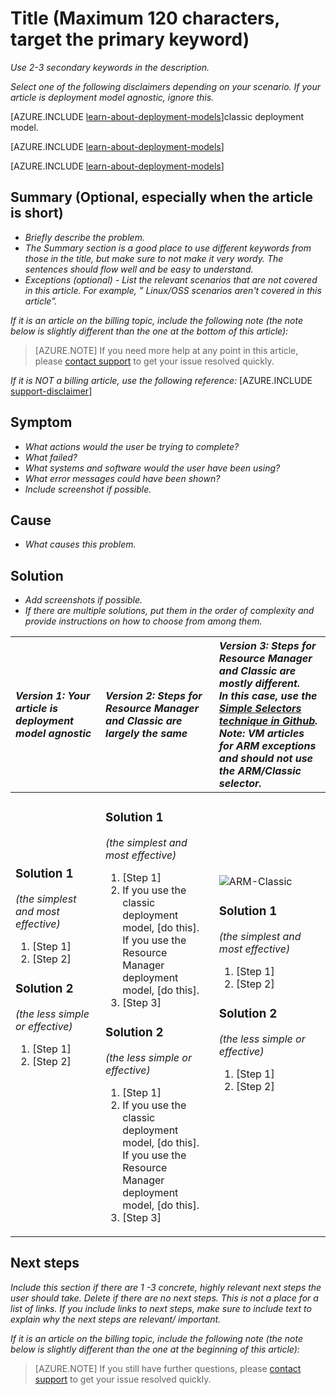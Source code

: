 <properties
   pageTitle="Page title that displays in the browser tab and search results"
   description="Article description that will be displayed on landing pages and in most search results"
   services="service-name"
   documentationCenter="dev-center-name"
   authors="GitHub-alias-of-only-one-author"
   manager="manager-alias"
   editor=""
   tags="comma-separates-additional-tags-if-required"/>

<tags
   ms.service="required"
   ms.devlang="may be required"
   ms.topic="article"
   ms.tgt_pltfrm="may be required"
   ms.workload="required"
   ms.date="mm/dd/yyyy"
   ms.author="Your MSFT alias or your full email address;semicolon separates two or more"/>

# <a name="title-maximum-120-characters-target-the-primary-keyword"></a>Title (Maximum 120 characters, target the primary keyword)

_Use 2-3 secondary keywords in the description._

_Select one of the following disclaimers depending on your scenario. If your article is deployment model agnostic, ignore this._

[AZURE.INCLUDE [learn-about-deployment-models](../../includes/learn-about-deployment-models-rm-include.md)]classic deployment model.

[AZURE.INCLUDE [learn-about-deployment-models](../../includes/learn-about-deployment-models-classic-include.md)]

[AZURE.INCLUDE [learn-about-deployment-models](../../learn-about-deployment-models-both-include.md)]

## <a name="summary-optional-especially-when-the-article-is-short"></a>Summary (Optional, especially when the article is short)

- _Briefly describe the problem._
- _The Summary section is a good place to use different keywords from those in the title, but make sure to not make it very wordy. The sentences should flow well and be easy to understand._
- _Exceptions (optional) - List the relevant scenarios that are not covered in this article. For example, ” Linux/OSS scenarios aren't covered in this article”._

_If it is an article on the billing topic, include the following note (the note below is slightly different than the one at the bottom of this article):_
> [AZURE.NOTE] If you need more help at any point in this article, please [contact support](https://portal.azure.com/?#blade/Microsoft_Azure_Support/HelpAndSupportBlade) to get your issue resolved quickly.

_If it is NOT a billing article, use the following reference:_
[AZURE.INCLUDE [support-disclaimer](../../includes/support-disclaimer.md)]

## <a name="symptom"></a>Symptom

- _What actions would the user be trying to complete?_
- _What failed?_
- _What systems and software would the user have been using?_
- _What error messages could have been shown?_
- _Include screenshot if possible._

## <a name="cause"></a>Cause

- _What causes this problem._

## <a name="solution"></a>Solution

- _Add screenshots if possible._
- _If there are multiple solutions, put them in the order of complexity and provide instructions on how to choose from among them._

| <em>Version 1: Your article is deployment model agnostic</em> | <em>Version 2: Steps for Resource Manager and Classic are largely the same</em> | <em>Version 3: Steps for Resource Manager and Classic are mostly different. <br />In this case, use the <a href="https://github.com/Azure/azure-content-pr/blob/master/contributor-guide/custom-markdown-extensions.md#simple-selectors">Simple Selectors technique in Github</a>. <br />Note: VM articles for ARM exceptions and should not use the ARM/Classic selector.</em> |
|:------------------------------------------------------|:-----------------------------------------------------------|:----------------------------------------------------------------------------------------------------------------------------------------------------------------------------|
| <p><h3>Solution 1</h3><em>(the simplest and most effective)</em></p><ol><li>[Step 1]</li><li>[Step 2]</li></ol><p><h3>Solution 2</h3><em>(the less simple or effective)</em></p><ol><li>[Step 1]</li><li>[Step 2]</li></ol><br /><br /><br /><br /><br /><br /><br /><br /> | <p><h3>Solution 1</h3><em>(the simplest and most effective)</em></p><ol><li>[Step 1]</li><li>If you use the classic deployment model, [do this].<br />If you use the Resource Manager deployment model, [do this].</li><li>[Step 3]</li></ol><p><h3>Solution 2</h3><em>(the less simple or effective)</em></p><ol><li>[Step 1]</li><li>If you use the classic deployment model, [do this].<br />If you use the Resource Manager deployment model, [do this].</li><li>[Step 3]</li></ol> | <img src="media/markdown-template-for-support-articles-symptom-cause-resolution/rm-classic.png" alt="ARM-Classic"><p><h3>Solution 1</h3><em>(the simplest and most effective)</em></p><ol><li>[Step 1]</li><li>[Step 2]</li></ol><p><h3>Solution 2</h3><em>(the less simple or effective)</em></p><ol><li>[Step 1]</li><li>[Step 2]</li></ol><br /><br /><br /><br /> |

## <a name="next-steps"></a>Next steps
_Include this section if there are 1 -3 concrete, highly relevant next steps the user should take. Delete if there are no next steps. This is not a place for a list of links. If you include links to next steps, make sure to include text to explain why the next steps are relevant/ important._

_If it is an article on the billing topic, include the following note (the note below is slightly different than the one at the beginning of this article):_
> [AZURE.NOTE] If you still have further questions, please [contact support](https://portal.azure.com/?#blade/Microsoft_Azure_Support/HelpAndSupportBlade) to get your issue resolved quickly.

